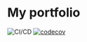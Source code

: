 # My portfolio

![CI/CD](https://github.com/andreasneskile/my-portfolio/workflows/CI/CD/badge.svg) [![codecov](https://codecov.io/gh/andreasneskile/my-portfolio/branch/master/graph/badge.svg)](https://codecov.io/gh/andreasneskile/my-portfolio)
